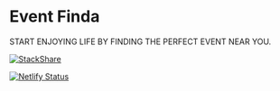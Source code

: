 # Event Finda

START ENJOYING LIFE BY FINDING THE PERFECT EVENT NEAR YOU.

[![StackShare](http://img.shields.io/badge/tech-stack-0690fa.svg?style=flat)](https://stackshare.io/johnnyxbell/event-finda)

[![Netlify Status](https://api.netlify.com/api/v1/badges/738090f4-563d-428f-90e8-7a2711f07759/deploy-status)](https://app.netlify.com/sites/eventmate/deploys)